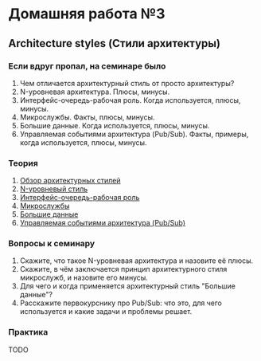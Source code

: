 # Домашняя работа №3

## Architecture styles (Стили архитектуры)

### Если вдруг пропал, на семинаре было
1. Чем отличается архитектурный стиль от просто архитектуры?
2. N-уровневая архитектура. Плюсы, минусы.
3. Интерфейс-очередь-рабочая роль. Когда используется, плюсы, минусы.
4. Микрослужбы. Факты, плюсы, минусы.
5. Большие данные. Когда используется, плюсы, минусы.
6. Управляемая событиями архитектура (Pub/Sub). Факты, примеры, когда используется, плюсы, минусы.

### Теория
1. [Обзор архитектурных стилей](https://learn.microsoft.com/ru-ru/azure/architecture/guide/architecture-styles/)
2. [N-уровневый стиль](https://learn.microsoft.com/ru-ru/azure/architecture/guide/architecture-styles/n-tier)
3. [Интерфейс-очередь-рабочая роль](https://learn.microsoft.com/ru-ru/azure/architecture/guide/architecture-styles/web-queue-worker)
4. [Микрослужбы](https://learn.microsoft.com/ru-ru/azure/architecture/guide/architecture-styles/microservices)
5. [Большие данные](https://learn.microsoft.com/ru-ru/azure/architecture/guide/architecture-styles/big-data)
6. [Управляемая событиями архитектура (Pub/Sub)](https://learn.microsoft.com/ru-ru/azure/architecture/guide/architecture-styles/event-driven)

### Вопросы к семинару
1. Скажите, что такое N-уровневая архитектура и назовите её плюсы.
2. Скажите, в чём заключается принцип архитектурного стиля микрослужб, и назовите его минусы.
3. Для чего и когда применяется архитектурный стиль "Большие данные"?
4. Расскажите первокурснику про Pub/Sub: что это, для чего используется и какие задачи и проблемы решает.

### Практика
TODO